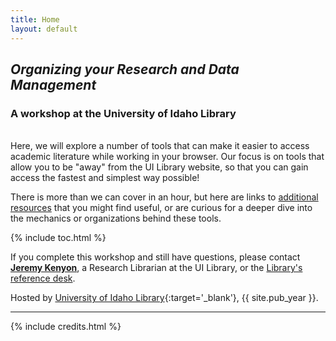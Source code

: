 ```yaml
---
title: Home
layout: default
---
```


## ***Organizing your Research and Data Management***
### A workshop at the University of Idaho Library  

<br>
Here, we will explore a number of tools that can make it easier to access academic literature while working in your browser.  Our focus is on tools that allow you to be "away" from the UI Library website, so that you can gain access the fastest and simplest way possible!

There is more than we can cover in an hour, but here are links to <a href="{{ '/content/4-resources.html' | relative_url }}">additional resources</a> that you might find useful, or are curious for a deeper dive into the mechanics or organizations behind these tools.

{% include toc.html %}

If you complete this workshop and still have questions, please contact **[Jeremy Kenyon](mailto:jkenyon@uidaho.edu)**, a Research Librarian at the UI Library, or the [Library's reference desk](mailto:libref@uidaho.edu).

Hosted by [University of Idaho Library](http://www.lib.uidaho.edu/){:target='_blank'}, {{ site.pub_year }}.

------

{% include credits.html %}
